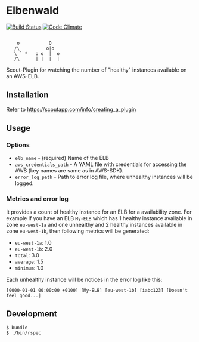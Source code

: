 # Elbenwald

[![Build Status](https://travis-ci.org/kostia/scout-elbenwald.png)](https://travis-ci.org/kostia/scout-elbenwald)
[![Code Climate](https://codeclimate.com/github/kostia/scout-elbenwald.png)](https://codeclimate.com/github/kostia/scout-elbenwald)

```

    o           O
   /\          o|o
   \ ` *   o o  |  o
   /\      | |  |  |

```

Scout-Plugin for watching the number of "healthy" instances available on an AWS-ELB.

## Installation

Refer to https://scoutapp.com/info/creating_a_plugin

## Usage

### Options

* `elb_name` - (required) Name of the ELB
* `aws_credentials_path` - A YAML file with credentials for accessing the AWS (key names are same as in AWS-SDK).
* `error_log_path` - Path to error log file, where unhealthy instances will be logged.

### Metrics and error log

It provides a count of healthy instance for an ELB for a availability zone.
For example if you have an ELB `My-ELB` which has 1 healthy instance available in zone `eu-west-1a`
and one unhealthy and 2 healthy instances available in zone `eu-west-1b`,
then following metrics will be generated:

* `eu-west-1a`: 1.0
* `eu-west-1b`: 2.0
* `total`: 3.0
* `average`: 1.5
* `minimum`: 1.0

Each unhealthy instance will be notices in the error log like this:

`[0000-01-01 00:00:00 +0100] [My-ELB] [eu-west-1b] [iabc123] [Doesn't feel good...]`

## Development

```bash
$ bundle
$ ./bin/rspec
```
